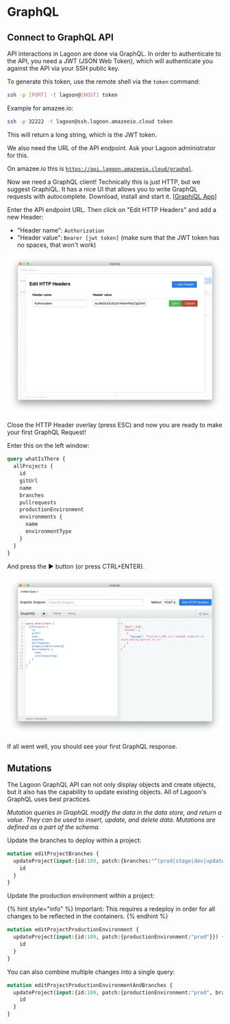# GraphQL

## Connect to GraphQL API

API interactions in Lagoon are done via GraphQL. In order to authenticate to the API, you need a JWT \(JSON Web Token\), which will authenticate you against the API via your SSH public key.

To generate this token, use the remote shell via the `token` command:

```bash
ssh -p [PORT] -t lagoon@[HOST] token
```

Example for amazee.io:

```bash
ssh -p 32222 -t lagoon@ssh.lagoon.amazeeio.cloud token
```

This will return a long string, which is the JWT token.

We also need the URL of the API endpoint. Ask your Lagoon administrator for this.

On amazee.io this is [`https://api.lagoon.amazeeio.cloud/graphql`](https://api.lagoon.amazeeio.cloud/graphql).

Now we need a GraphQL client! Technically this is just HTTP, but we suggest GraphiQL. It has a nice UI that allows you to write GraphQL requests with autocomplete. Download, install and start it. \[[GraphiQL App](https://github.com/skevy/graphiql-app)\]

Enter the API endpoint URL. Then click on "Edit HTTP Headers" and add a new Header:

* "Header name": `Authorization`
* "Header value": `Bearer [jwt token]` \(make sure that the JWT token has no spaces, that won't work\)

![Editing HTTP Headers in the GraphiQL UI.](../.gitbook/assets/graphiql-2020-01-29-18-05-54.png)

Close the HTTP Header overlay \(press ESC\) and now you are ready to make your first GraphQL Request!

Enter this on the left window:

```graphql
query whatIsThere {
  allProjects {
    id
    gitUrl
    name
    branches
    pullrequests
    productionEnvironment
    environments {
      name
      environmentType
    }
  }
}
```

And press the ▶️ button \(or press CTRL+ENTER\).

![Entering a query in the GraphiQL UI.](../.gitbook/assets/graphiql-2020-01-29-18-07-28.png)

If all went well, you should see your first GraphQL response.

## Mutations

The Lagoon GraphQL API can not only display objects and create objects, but it also has the capability to update existing objects. All of Lagoon's GraphQL uses best practices.

_Mutation queries in GraphQL modify the data in the data store, and return a value. They can be used to insert, update, and delete data. Mutations are defined as a part of the schema._

Update the branches to deploy within a project:

```graphql
mutation editProjectBranches {
  updateProject(input:{id:109, patch:{branches:"^(prod|stage|dev|update)$"}}) {
    id
  }
}
```

Update the production environment within a project:

{% hint style="info" %}
Important: This requires a redeploy in order for all changes to be reflected in the containers.
{% endhint %}

```graphql
mutation editProjectProductionEnvironment {
  updateProject(input:{id:109, patch:{productionEnvironment:"prod"}}) {
    id
  }
}
```

You can also combine multiple changes into a single query:

```graphql
mutation editProjectProductionEnvironmentAndBranches {
  updateProject(input:{id:109, patch:{productionEnvironment:"prod", branches:"^(prod|stage|dev|update)$"}}) {
    id
  }
}
```

